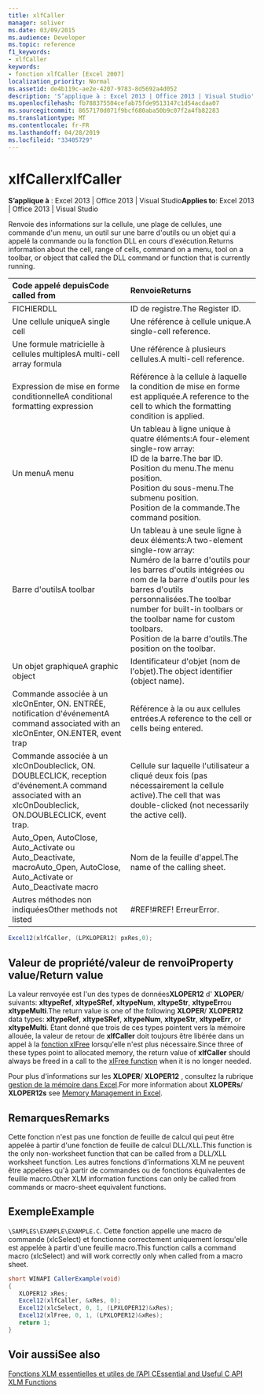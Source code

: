 ```yaml
---
title: xlfCaller
manager: soliver
ms.date: 03/09/2015
ms.audience: Developer
ms.topic: reference
f1_keywords:
- xlfCaller
keywords:
- fonction xlfCaller [Excel 2007]
localization_priority: Normal
ms.assetid: de4b119c-ae2e-4207-9783-8d5692a4d052
description: 'S’applique à : Excel 2013 | Office 2013 | Visual Studio'
ms.openlocfilehash: fb788375504cefab75fde9513147c1d54acdaa07
ms.sourcegitcommit: 8657170d071f9bcf680aba50b9c07f2a4fb82283
ms.translationtype: MT
ms.contentlocale: fr-FR
ms.lasthandoff: 04/28/2019
ms.locfileid: "33405729"
---
```

# <a name="xlfcaller"></a><span data-ttu-id="d8f5e-104">xlfCaller</span><span class="sxs-lookup"><span data-stu-id="d8f5e-104">xlfCaller</span></span>

 <span data-ttu-id="d8f5e-105">**S’applique à** : Excel 2013 | Office 2013 | Visual Studio</span><span class="sxs-lookup"><span data-stu-id="d8f5e-105">**Applies to**: Excel 2013 | Office 2013 | Visual Studio</span></span> 
  
<span data-ttu-id="d8f5e-106">Renvoie des informations sur la cellule, une plage de cellules, une commande d'un menu, un outil sur une barre d'outils ou un objet qui a appelé la commande ou la fonction DLL en cours d'exécution.</span><span class="sxs-lookup"><span data-stu-id="d8f5e-106">Returns information about the cell, range of cells, command on a menu, tool on a toolbar, or object that called the DLL command or function that is currently running.</span></span>
  
|<span data-ttu-id="d8f5e-107">**Code appelé depuis**</span><span class="sxs-lookup"><span data-stu-id="d8f5e-107">**Code called from**</span></span>|<span data-ttu-id="d8f5e-108">**Renvoie**</span><span class="sxs-lookup"><span data-stu-id="d8f5e-108">**Returns**</span></span>|
|:-----|:-----|
|<span data-ttu-id="d8f5e-109">FICHIER</span><span class="sxs-lookup"><span data-stu-id="d8f5e-109">DLL</span></span>  <br/> |<span data-ttu-id="d8f5e-110">ID de registre.</span><span class="sxs-lookup"><span data-stu-id="d8f5e-110">The Register ID.</span></span>  <br/> |
|<span data-ttu-id="d8f5e-111">Une cellule unique</span><span class="sxs-lookup"><span data-stu-id="d8f5e-111">A single cell</span></span>  <br/> |<span data-ttu-id="d8f5e-112">Une référence à cellule unique.</span><span class="sxs-lookup"><span data-stu-id="d8f5e-112">A single-cell reference.</span></span>  <br/> |
|<span data-ttu-id="d8f5e-113">Une formule matricielle à cellules multiples</span><span class="sxs-lookup"><span data-stu-id="d8f5e-113">A multi-cell array formula</span></span>  <br/> |<span data-ttu-id="d8f5e-114">Une référence à plusieurs cellules.</span><span class="sxs-lookup"><span data-stu-id="d8f5e-114">A multi-cell reference.</span></span>  <br/> |
|<span data-ttu-id="d8f5e-115">Expression de mise en forme conditionnelle</span><span class="sxs-lookup"><span data-stu-id="d8f5e-115">A conditional formatting expression</span></span>  <br/> |<span data-ttu-id="d8f5e-116">Référence à la cellule à laquelle la condition de mise en forme est appliquée.</span><span class="sxs-lookup"><span data-stu-id="d8f5e-116">A reference to the cell to which the formatting condition is applied.</span></span>  <br/> |
|<span data-ttu-id="d8f5e-117">Un menu</span><span class="sxs-lookup"><span data-stu-id="d8f5e-117">A menu</span></span>  <br/> | <span data-ttu-id="d8f5e-118">Un tableau à ligne unique à quatre éléments:</span><span class="sxs-lookup"><span data-stu-id="d8f5e-118">A four-element single-row array:</span></span>  <br/>  <span data-ttu-id="d8f5e-119">ID de la barre.</span><span class="sxs-lookup"><span data-stu-id="d8f5e-119">The bar ID.</span></span>  <br/>  <span data-ttu-id="d8f5e-120">Position du menu.</span><span class="sxs-lookup"><span data-stu-id="d8f5e-120">The menu position.</span></span>  <br/>  <span data-ttu-id="d8f5e-121">Position du sous-menu.</span><span class="sxs-lookup"><span data-stu-id="d8f5e-121">The submenu position.</span></span>  <br/>  <span data-ttu-id="d8f5e-122">Position de la commande.</span><span class="sxs-lookup"><span data-stu-id="d8f5e-122">The command position.</span></span>  <br/> |
|<span data-ttu-id="d8f5e-123">Barre d'outils</span><span class="sxs-lookup"><span data-stu-id="d8f5e-123">A toolbar</span></span>  <br/> | <span data-ttu-id="d8f5e-124">Un tableau à une seule ligne à deux éléments:</span><span class="sxs-lookup"><span data-stu-id="d8f5e-124">A two-element single-row array:</span></span>  <br/>  <span data-ttu-id="d8f5e-125">Numéro de la barre d'outils pour les barres d'outils intégrées ou nom de la barre d'outils pour les barres d'outils personnalisées.</span><span class="sxs-lookup"><span data-stu-id="d8f5e-125">The toolbar number for built-in toolbars or the toolbar name for custom toolbars.</span></span>  <br/>  <span data-ttu-id="d8f5e-126">Position de la barre d'outils.</span><span class="sxs-lookup"><span data-stu-id="d8f5e-126">The position on the toolbar.</span></span>  <br/> |
|<span data-ttu-id="d8f5e-127">Un objet graphique</span><span class="sxs-lookup"><span data-stu-id="d8f5e-127">A graphic object</span></span>  <br/> |<span data-ttu-id="d8f5e-128">Identificateur d'objet (nom de l'objet).</span><span class="sxs-lookup"><span data-stu-id="d8f5e-128">The object identifier (object name).</span></span>  <br/> |
|<span data-ttu-id="d8f5e-129">Commande associée à un xlcOnEnter, ON. ENTRÉE, notification d'événement</span><span class="sxs-lookup"><span data-stu-id="d8f5e-129">A command associated with an xlcOnEnter, ON.ENTER, event trap</span></span>  <br/> |<span data-ttu-id="d8f5e-130">Référence à la ou aux cellules entrées.</span><span class="sxs-lookup"><span data-stu-id="d8f5e-130">A reference to the cell or cells being entered.</span></span>  <br/> |
|<span data-ttu-id="d8f5e-131">Commande associée à un xlcOnDoubleclick, ON. DOUBLECLICK, reception d'événement.</span><span class="sxs-lookup"><span data-stu-id="d8f5e-131">A command associated with an xlcOnDoubleclick, ON.DOUBLECLICK, event trap.</span></span>  <br/> |<span data-ttu-id="d8f5e-132">Cellule sur laquelle l'utilisateur a cliqué deux fois (pas nécessairement la cellule active).</span><span class="sxs-lookup"><span data-stu-id="d8f5e-132">The cell that was double-clicked (not necessarily the active cell).</span></span>  <br/> |
|<span data-ttu-id="d8f5e-133">Auto_Open, AutoClose, Auto_Activate ou Auto_Deactivate, macro</span><span class="sxs-lookup"><span data-stu-id="d8f5e-133">Auto_Open, AutoClose, Auto_Activate or Auto_Deactivate macro</span></span>  <br/> |<span data-ttu-id="d8f5e-134">Nom de la feuille d'appel.</span><span class="sxs-lookup"><span data-stu-id="d8f5e-134">The name of the calling sheet.</span></span>  <br/> |
|<span data-ttu-id="d8f5e-135">Autres méthodes non indiquées</span><span class="sxs-lookup"><span data-stu-id="d8f5e-135">Other methods not listed</span></span>  <br/> |<span data-ttu-id="d8f5e-136">#REF!</span><span class="sxs-lookup"><span data-stu-id="d8f5e-136">#REF!</span></span> <span data-ttu-id="d8f5e-137">Erreur</span><span class="sxs-lookup"><span data-stu-id="d8f5e-137">Error.</span></span>  <br/> |
   
```cs
Excel12(xlfCaller, (LPXLOPER12) pxRes,0);
```

## <a name="property-valuereturn-value"></a><span data-ttu-id="d8f5e-138">Valeur de propriété/valeur de renvoi</span><span class="sxs-lookup"><span data-stu-id="d8f5e-138">Property value/Return value</span></span>

<span data-ttu-id="d8f5e-139">La valeur renvoyée est l'un des types de données**XLOPER12** d' **XLOPER**/ suivants: **xltypeRef**, **xltypeSRef**, **xltypeNum**, **xltypeStr**, **xltypeErr**ou **xltypeMulti**.</span><span class="sxs-lookup"><span data-stu-id="d8f5e-139">The return value is one of the following **XLOPER**/ **XLOPER12** data types: **xltypeRef**, **xltypeSRef**, **xltypeNum**, **xltypeStr**, **xltypeErr**, or **xltypeMulti**.</span></span> <span data-ttu-id="d8f5e-140">Étant donné que trois de ces types pointent vers la mémoire allouée, la valeur de retour de **xlfCaller** doit toujours être libérée dans un appel à la [fonction xlFree](xlfree.md) lorsqu'elle n'est plus nécessaire.</span><span class="sxs-lookup"><span data-stu-id="d8f5e-140">Since three of these types point to allocated memory, the return value of **xlfCaller** should always be freed in a call to the [xlFree function](xlfree.md) when it is no longer needed.</span></span> 
  
<span data-ttu-id="d8f5e-141">Pour plus d'informations sur les **XLOPER**/ **XLOPER12** , consultez la rubrique [gestion de la mémoire dans Excel](memory-management-in-excel.md).</span><span class="sxs-lookup"><span data-stu-id="d8f5e-141">For more information about **XLOPERs**/ **XLOPER12s** see [Memory Management in Excel](memory-management-in-excel.md).</span></span>
  
## <a name="remarks"></a><span data-ttu-id="d8f5e-142">Remarques</span><span class="sxs-lookup"><span data-stu-id="d8f5e-142">Remarks</span></span>

<span data-ttu-id="d8f5e-143">Cette fonction n'est pas une fonction de feuille de calcul qui peut être appelée à partir d'une fonction de feuille de calcul DLL/XLL.</span><span class="sxs-lookup"><span data-stu-id="d8f5e-143">This function is the only non-worksheet function that can be called from a DLL/XLL worksheet function.</span></span> <span data-ttu-id="d8f5e-144">Les autres fonctions d'informations XLM ne peuvent être appelées qu'à partir de commandes ou de fonctions équivalentes de feuille macro.</span><span class="sxs-lookup"><span data-stu-id="d8f5e-144">Other XLM information functions can only be called from commands or macro-sheet equivalent functions.</span></span>
  
## <a name="example"></a><span data-ttu-id="d8f5e-145">Exemple</span><span class="sxs-lookup"><span data-stu-id="d8f5e-145">Example</span></span>

 <span data-ttu-id="d8f5e-146">`\SAMPLES\EXAMPLE\EXAMPLE.C`.</span><span class="sxs-lookup"><span data-stu-id="d8f5e-146"></span></span> <span data-ttu-id="d8f5e-147">Cette fonction appelle une macro de commande (xlcSelect) et fonctionne correctement uniquement lorsqu'elle est appelée à partir d'une feuille macro.</span><span class="sxs-lookup"><span data-stu-id="d8f5e-147">This function calls a command macro (xlcSelect) and will work correctly only when called from a macro sheet.</span></span>
  
```cs
short WINAPI CallerExample(void)
{
   XLOPER12 xRes;
   Excel12(xlfCaller, &xRes, 0);
   Excel12(xlcSelect, 0, 1, (LPXLOPER12)&xRes);
   Excel12(xlFree, 0, 1, (LPXLOPER12)&xRes);
   return 1;
}
```

## <a name="see-also"></a><span data-ttu-id="d8f5e-148">Voir aussi</span><span class="sxs-lookup"><span data-stu-id="d8f5e-148">See also</span></span>



[<span data-ttu-id="d8f5e-149">Fonctions XLM essentielles et utiles de l’API C</span><span class="sxs-lookup"><span data-stu-id="d8f5e-149">Essential and Useful C API XLM Functions</span></span>](essential-and-useful-c-api-xlm-functions.md)

